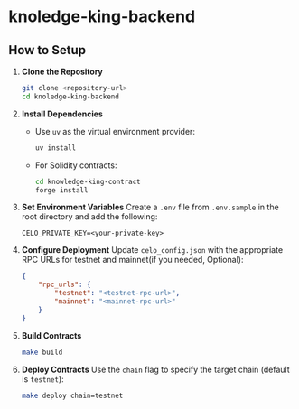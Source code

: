 # knoledge-king-backend

## How to Setup

1. **Clone the Repository**
   ```bash
   git clone <repository-url>
   cd knoledge-king-backend
   ```

2. **Install Dependencies**
   - Use `uv` as the virtual environment provider:
     ```bash
     uv install
     ```
   - For Solidity contracts:
     ```bash
     cd knowledge-king-contract
     forge install
     ```

3. **Set Environment Variables**
   Create a `.env` file from `.env.sample` in the root directory and add the following:
   ```env
   CELO_PRIVATE_KEY=<your-private-key>
   ```

4. **Configure Deployment**
   Update `celo_config.json` with the appropriate RPC URLs for testnet and mainnet(if you needed, Optional):
   ```json
   {
       "rpc_urls": {
           "testnet": "<testnet-rpc-url>",
           "mainnet": "<mainnet-rpc-url>"
       }
   }
   ```

5. **Build Contracts**
   ```bash
   make build
   ```

6. **Deploy Contracts**
   Use the `chain` flag to specify the target chain (default is `testnet`):
   ```bash
   make deploy chain=testnet
   ```
